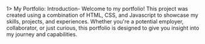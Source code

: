 1> My Portfolio: Introduction- Welcome to my portfolio! This project was created using a combination of HTML, CSS, and Javascript to showcase my skills, projects, and experiences. Whether you're a potential employer, collaborator, or just curious, this portfolio is designed to give you insight into my journey and capabilities.
